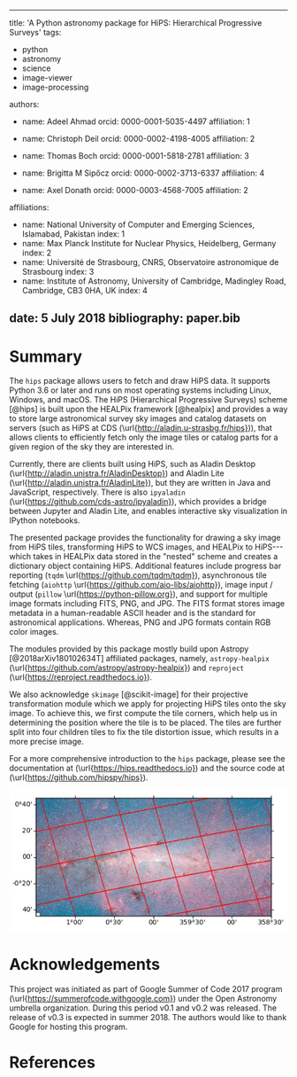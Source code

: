 
---
title: 'A Python astronomy package for HiPS: Hierarchical Progressive Surveys'
tags:
- python
- astronomy
- science
- image-viewer
- image-processing

authors:
- name: Adeel Ahmad
  orcid: 0000-0001-5035-4497
  affiliation: 1

- name: Christoph Deil
  orcid: 0000-0002-4198-4005
  affiliation: 2

- name: Thomas Boch
  orcid: 0000-0001-5818-2781
  affiliation: 3

- name: Brigitta M Sipőcz
  orcid: 0000-0002-3713-6337
  affiliation: 4

- name: Axel Donath
  orcid: 0000-0003-4568-7005
  affiliation: 2

affiliations:
- name: National University of Computer and Emerging Sciences, Islamabad, Pakistan
  index: 1
- name: Max Planck Institute for Nuclear Physics, Heidelberg, Germany
  index: 2
- name: Université de Strasbourg, CNRS, Observatoire astronomique de Strasbourg
  index: 3
- name: Institute of Astronomy, University of Cambridge, Madingley Road, Cambridge, CB3 0HA, UK
  index: 4

date: 5 July 2018
bibliography: paper.bib
---

# Summary
The `hips` package allows users to fetch and draw HiPS data. It supports Python 3.6 or later and runs on most operating systems including Linux, Windows, and macOS. The HiPS (Hierarchical Progressive Surveys) scheme [@hips] is built upon the HEALPix framework [@healpix] and provides a way to store large astronomical survey sky images and catalog datasets on servers (such as HiPS at CDS  (\url{http://aladin.u-strasbg.fr/hips})), that allows clients to efficiently fetch only the image tiles or catalog parts for a given region of the sky they are interested in.

Currently, there are clients built using HiPS, such as Aladin Desktop (\url{http://aladin.unistra.fr/AladinDesktop}) and Aladin Lite (\url{http://aladin.unistra.fr/AladinLite}), but they are written in Java and JavaScript, respectively. There is also `ipyaladin` (\url{https://github.com/cds-astro/ipyaladin}), which provides a bridge between Jupyter and Aladin Lite, and enables interactive sky visualization in IPython notebooks.

The presented package provides the functionality for drawing a sky image from HiPS tiles, transforming HiPS to WCS images, and HEALPix to HiPS---which takes in HEALPix data stored in the "nested" scheme and creates a dictionary object containing HiPS. Additional features include progress bar reporting (`tqdm` \url{https://github.com/tqdm/tqdm}), asynchronous tile fetching (`aiohttp` \url{https://github.com/aio-libs/aiohttp}), image input / output (`pillow` \url{https://python-pillow.org}), and support for multiple image formats including FITS, PNG, and JPG. The FITS format stores image metadata in a human-readable ASCII header and is the standard for astronomical applications. Whereas, PNG and JPG formats contain RGB color images.

The modules provided by this package mostly build upon Astropy [@2018arXiv180102634T] affiliated packages, namely, `astropy-healpix` (\url{https://github.com/astropy/astropy-healpix}) and `reproject` (\url{https://reproject.readthedocs.io}).

We also acknowledge `skimage` [@scikit-image] for their projective transformation module which we apply for projecting HiPS tiles onto the sky image. To achieve this, we first compute the tile corners, which help us in determining the position where the tile is to be placed. The tiles are further split into four children tiles to fix the tile distortion issue, which results in a more precise image.

For a more comprehensive introduction to the `hips` package, please see the documentation at (\url{https://hips.readthedocs.io}) and the source code at (\url{https://github.com/hipspy/hips}).

![Astronomical sky image made with the hips Python package using IPAC/P/GLIMPSE360 HiPS survey](plot_jpg.hires.jpg)

# Acknowledgements
This project was initiated as part of Google Summer of Code 2017 program (\url{https://summerofcode.withgoogle.com}) under the Open Astronomy umbrella organization. During this period v0.1 and v0.2 was released. The release of v0.3 is expected in summer 2018. The authors would like to thank Google for hosting this program.

# References
